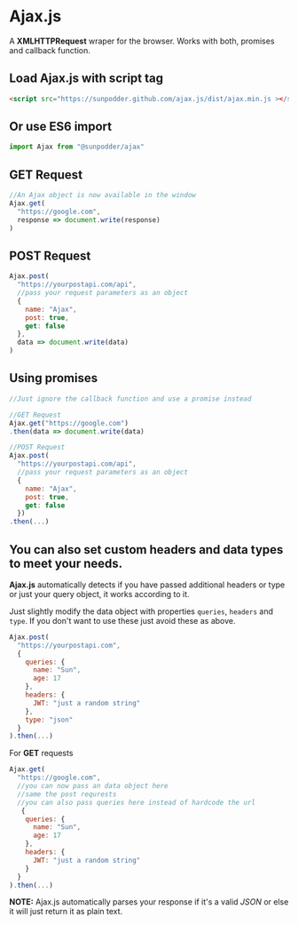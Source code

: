 # Ajax.js

A **XMLHTTPRequest** wraper for the browser. Works with both, promises and callback function.

## Load Ajax.js with script tag
```html
<script src="https://sunpodder.github.com/ajax.js/dist/ajax.min.js ></script>
```

## Or use ES6 import
```javascript
import Ajax from "@sunpodder/ajax"
```

## GET Request
```javascript
//An Ajax object is now available in the window
Ajax.get(
  "https://google.com",
  response => document.write(response)
)
```

## POST Request
```javascript
Ajax.post(
  "https://yourpostapi.com/api",
  //pass your request parameters as an object
  {
    name: "Ajax",
    post: true,
    get: false
  },
  data => document.write(data)
)
```

## Using promises
```javascript
//Just ignore the callback function and use a promise instead

//GET Request
Ajax.get("https://google.com")
.then(data => document.write(data)

//POST Request
Ajax.post(
  "https://yourpostapi.com/api",
  //pass your request parameters as an object
  {
    name: "Ajax",
    post: true,
    get: false
  })
.then(...)
```

## You can also set custom headers and data types to meet your needs.

**Ajax.js** automatically detects if you have passed additional headers or type or just your query object, it works according to it.

Just slightly modify the data object with properties `queries`, `headers` and `type`. If you don't want to use these just avoid these as above.

```javascript
Ajax.post(
  "https://yourpostapi.com",
  {
    queries: {
      name: "Sun",
      age: 17
    },
    headers: {
      JWT: "just a random string"
    },
    type: "json"
  }
).then(...)
```

For **GET** requests
```javascript
Ajax.get(
  "https://google.com",
  //you can now pass an data object here
  //same the post requrests
  //you can also pass queries here instead of hardcode the url
   {
    queries: {
      name: "Sun",
      age: 17
    },
    headers: {
      JWT: "just a random string"
    }
  }
).then(...)
```

**NOTE:** Ajax.js automatically parses your response if it's a valid *JSON* or else it will just return it as plain text.